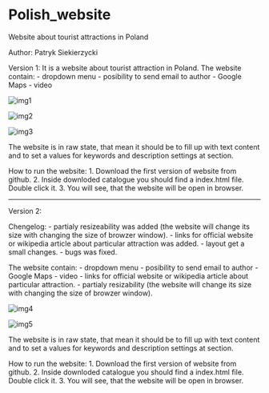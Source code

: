 # Polish_website
Website about tourist attractions in Poland

Author: Patryk Siekierzycki

Version 1:
It is a website about tourist attraction in Poland.
The website contain:
    - dropdown menu
    - posibility to send email to author
    - Google Maps
    - video
    
![img1](https://github.com/PatrykSiekierzycki/Polish_website/assets/106544444/6c118a5a-7e21-426d-a431-ec9ba836da35)

![img2](https://github.com/PatrykSiekierzycki/Polish_website/assets/106544444/b16d23a6-b051-4339-8b8b-a28b11411146)

![img3](https://github.com/PatrykSiekierzycki/Polish_website/assets/106544444/63405a8d-cbf9-46f7-bab2-29b9db01bf30)

The website is in raw state, that mean it should be to fill up with text content and to set a values for keywords and description settings at <head> section.

How to run the website:
    1. Download the first version of website from github.
    2. Inside downloded catalogue you should find a index.html file. Double click it.
    3. You will see, that the website will be open in browser.
- - - - - - - - - - - - - - - - - - - - - - - - - - - - - - - - - - - - - -

Version 2:

Chengelog:
    - partialy resizeability was added (the website will change its size with changing the size of browzer window).
    - links for official website or wikipedia article about particular attraction was added.
    - layout get a small changes.
    - bugs was fixed.

The website contain:
    - dropdown menu
    - posibility to send email to author
    - Google Maps
    - video
    - links for official website or wikipedia article about particular attraction.
    - partialy resizability (the website will change its size with changing the size of browzer window).
    
![img4](https://github.com/PatrykSiekierzycki/Polish_website/assets/106544444/0b0f75c9-1c90-4e80-bd55-5f0fd2e31782)

![img5](https://github.com/PatrykSiekierzycki/Polish_website/assets/106544444/c32ba1ff-7a20-42d7-9505-deba64ee2dc0)

The website is in raw state, that mean it should be to fill up with text content and to set a values for keywords and description settings at <head> section.

How to run the website:
    1. Download the first version of website from github.
    2. Inside downloded catalogue you should find a index.html file. Double click it.
    3. You will see, that the website will be open in browser.
